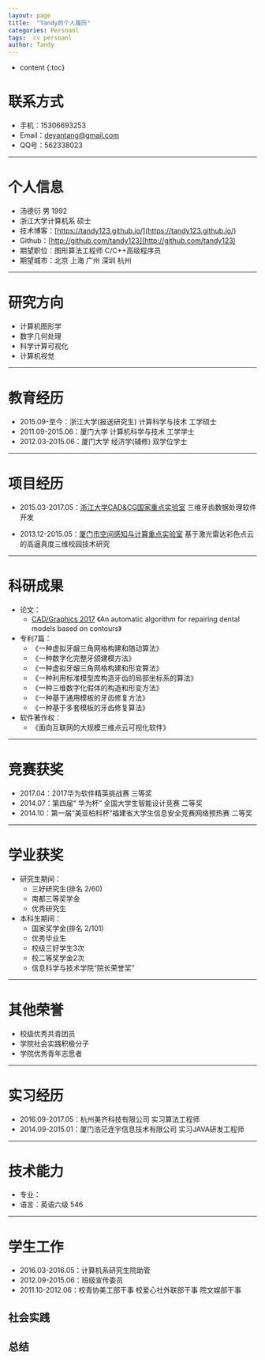 ```yaml
---
layout: page
title:  "Tandy的个人履历"
categories: Persoanl
tags:  cv persoanl
author: Tandy
---
```


* content
{:toc}




# 联系方式

- 手机：15306693253
- Email：deyantang@gmail.com
- QQ号：562338023

---

# 个人信息

- 汤德衍 男 1992 
- 浙江大学计算机系 硕士
- 技术博客：[https://tandy123.github.io/](https://tandy123.github.io/)  
- Github：[http://github.com/tandy123](http://github.com/tandy123)
- 期望职位：图形算法工程师 C/C++高级程序员
- 期望城市：北京 上海 广州 深圳 杭州

---

# 研究方向

- 计算机图形学
- 数字几何处理
- 科学计算可视化
- 计算机视觉

---

# 教育经历

- 2015.09-至今：浙江大学(报送研究生) 计算科学与技术 工学硕士 
- 2011.09-2015.06：厦门大学 计算机科学与技术 工学学士 
- 2012.03-2015.06：厦门大学 经济学(辅修) 双学位学士 

---

# 项目经历

- 2015.03-2017.05：[浙江大学CAD&CG国家重点实验室](http://www.cad.zju.edu.cn/) 三维牙齿数据处理软件开发

- 2013.12-2015.05：[厦门市空间感知与计算重点实验室](http://rssi.xmu.edu.cn/) 基于激光雷达彩色点云的高逼真度三维校园技术研究

---

# 科研成果

- 论文：
	- [CAD/Graphics 2017](http://cadcg2017.csu.edu.cn/) 《An automatic algorithm for repairing dental models based on contours》
- 专利7篇：
	- 《一种虚拟牙龈三角网格构建和随动算法》
	- 《一种数字化完整牙颌建模方法》
	- 《一种虚拟牙龈三角网格构建和形变算法》
	- 《一种利用标准模型库构造牙齿的局部坐标系的算法》
	- 《一种三维数字化假体的构造和形变方法》
	- 《一种基于通用模板的牙齿修复方法》
	- 《一种基于多套模板的牙齿修复算法》
- 软件著作权：
	- 《面向互联网的大规模三维点云可视化软件》

---

# 竞赛获奖

- 2017.04：2017华为软件精英挑战赛 三等奖
- 2014.07：第四届“ 华为杯” 全国大学生智能设计竞赛 二等奖
- 2014.10：第一届“美亚柏科杯”福建省大学生信息安全竞赛网络预热赛 二等奖

---

# 学业获奖

- 研究生期间：
	- 三好研究生(排名 2/60)
	- 南都三等奖学金
	- 优秀研究生
- 本科生期间：
	- 国家奖学金(排名 2/101)
	- 优秀毕业生
	- 校级三好学生3次
	- 校二等奖学金2次
	- 信息科学与技术学院“院长荣誉奖”

---

# 其他荣誉
	
- 校级优秀共青团员
- 学院社会实践积极分子
- 学院优秀青年志愿者

---

# 实习经历

- 2016.09-2017.05：杭州美齐科技有限公司 实习算法工程师
- 2014.09-2015.01：厦门浩茫连宇信息技术有限公司 实习JAVA研发工程师

---

# 技术能力

- 专业：
- 语言：英语六级 546

---

# 学生工作
- 2016.03-2016.05：计算机系研究生院助管
- 2012.09-2015.06：班级宣传委员
- 2011.10-2012.06：校青协美工部干事 校爱心社外联部干事 院文娱部干事

## 社会实践

## 总结
